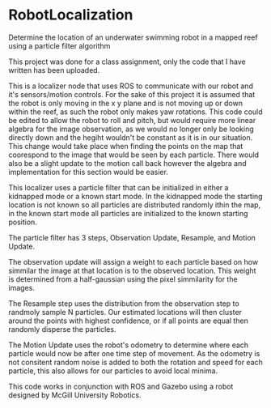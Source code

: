 # RobotLocalization
Determine the location of an underwater swimming robot in a mapped reef using a particle filter algorithm

This project was done for a class assignment, only the code that I have written has been uploaded.

This is a localizer node that uses ROS to communicate with our robot and it's sensors/motion controls. For the sake of this project it is assumed that the robot is only moving in the x y plane and is not moving up or down within the reef, as such the robot only makes yaw rotations. This code could be edited to allow the robot to roll and pitch, but would require more linear algebra for the image observation, as we would no longer only be looking directly down and the hegiht wouldn't be constant as it is in our situation. This change would take place when finding the points on the map that coorespond to the image that would be seen by each particle. There would also be a slight update to the motion call back however the algebra and implementation for this section would be easier.

This localizer uses a particle filter that can be initialized in either a kidnapped mode or a known start mode. In the kidnapped mode the starting location is not known so all particles are distributed randomly ithin the map, in the known start mode all particles are initialized to the known starting position.

The particle filter has 3 steps, Observation Update, Resample, and Motion Update.

The observation update will assign a weight to each particle based on how simmilar the image at that location is to the observed location. This weight is determined from a half-gaussian using the pixel simmilarity for the images. 

The Resample step uses the distribution from the observation step to randmoly sample N particles. Our estimated locations will then cluster around the points with highest confidence, or if all points are equal then randomly disperse the particles.

The Motion Update uses the robot's odometry to determine where each particle would now be after one time step of movement. As the odometry is not consitent random noise is added to both the rotation and speed for each particle, this also allows for our particles to avoid local minima.

This code works in conjunction with ROS and Gazebo using a robot designed by McGill University Robotics.
